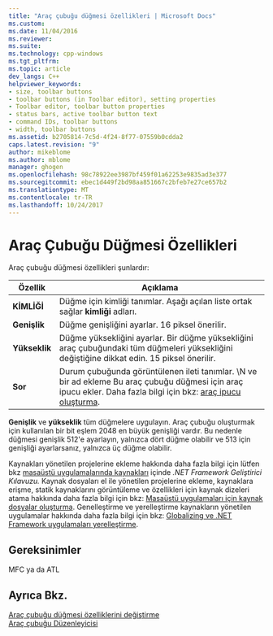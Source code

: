 ```yaml
---
title: "Araç çubuğu düğmesi özellikleri | Microsoft Docs"
ms.custom: 
ms.date: 11/04/2016
ms.reviewer: 
ms.suite: 
ms.technology: cpp-windows
ms.tgt_pltfrm: 
ms.topic: article
dev_langs: C++
helpviewer_keywords:
- size, toolbar buttons
- toolbar buttons (in Toolbar editor), setting properties
- Toolbar editor, toolbar button properties
- status bars, active toolbar button text
- command IDs, toolbar buttons
- width, toolbar buttons
ms.assetid: b2705814-7c5d-4f24-8f77-07559b0cdda2
caps.latest.revision: "9"
author: mikeblome
ms.author: mblome
manager: ghogen
ms.openlocfilehash: 98c78922ee3987bf459f01a62253e9835ad3e377
ms.sourcegitcommit: ebec1d449f2bd98aa851667c2bfeb7e27ce657b2
ms.translationtype: MT
ms.contentlocale: tr-TR
ms.lasthandoff: 10/24/2017
---
```

# <a name="toolbar-button-properties"></a>Araç Çubuğu Düğmesi Özellikleri
Araç çubuğu düğmesi özellikleri şunlardır:  
  
|Özellik|Açıklama|  
|--------------|-----------------|  
|**KİMLİĞİ**|Düğme için kimliği tanımlar. Aşağı açılan liste ortak sağlar **kimliği** adları.|  
|**Genişlik**|Düğme genişliğini ayarlar. 16 piksel önerilir.|  
|**Yükseklik**|Düğme yüksekliğini ayarlar. Bir düğme yüksekliğini araç çubuğundaki tüm düğmeleri yüksekliğini değiştiğine dikkat edin. 15 piksel önerilir.|  
|**Sor**|Durum çubuğunda görüntülenen ileti tanımlar. \N ve bir ad ekleme Bu araç çubuğu düğmesi için araç ipucu ekler. Daha fazla bilgi için bkz: [araç ipucu oluşturma](../windows/creating-a-tool-tip-for-a-toolbar-button.md).|  
  
 **Genişlik** ve **yükseklik** tüm düğmelere uygulayın. Araç çubuğu oluşturmak için kullanılan bir bit eşlem 2048 en büyük genişliği vardır. Bu nedenle düğmesi genişlik 512'e ayarlayın, yalnızca dört düğme olabilir ve 513 için genişliği ayarlarsanız, yalnızca üç düğme olabilir.  
  
 Kaynakları yönetilen projelerine ekleme hakkında daha fazla bilgi için lütfen bkz [masaüstü uygulamalarında kaynakları](https://msdn.microsoft.com/library/f45fce5x.aspx) içinde *.NET Framework Geliştirici Kılavuzu.* Kaynak dosyaları el ile yönetilen projelerine ekleme, kaynaklara erişme, statik kaynaklarını görüntüleme ve özellikleri için kaynak dizeleri atama hakkında daha fazla bilgi için bkz: [Masaüstü uygulamaları için kaynak dosyalar oluşturma](https://msdn.microsoft.com/library/xbx3z216.aspx). Genelleştirme ve yerelleştirme kaynakların yönetilen uygulamalar hakkında daha fazla bilgi için bkz: [Globalizing ve .NET Framework uygulamaları yerelleştirme](https://msdn.microsoft.com/library/h6270d0z.aspx).  
  
## <a name="requirements"></a>Gereksinimler  
 MFC ya da ATL  
  
## <a name="see-also"></a>Ayrıca Bkz.  
 [Araç çubuğu düğmesi özelliklerini değiştirme](../windows/changing-the-properties-of-a-toolbar-button.md)   
 [Araç çubuğu Düzenleyicisi](../windows/toolbar-editor.md)

